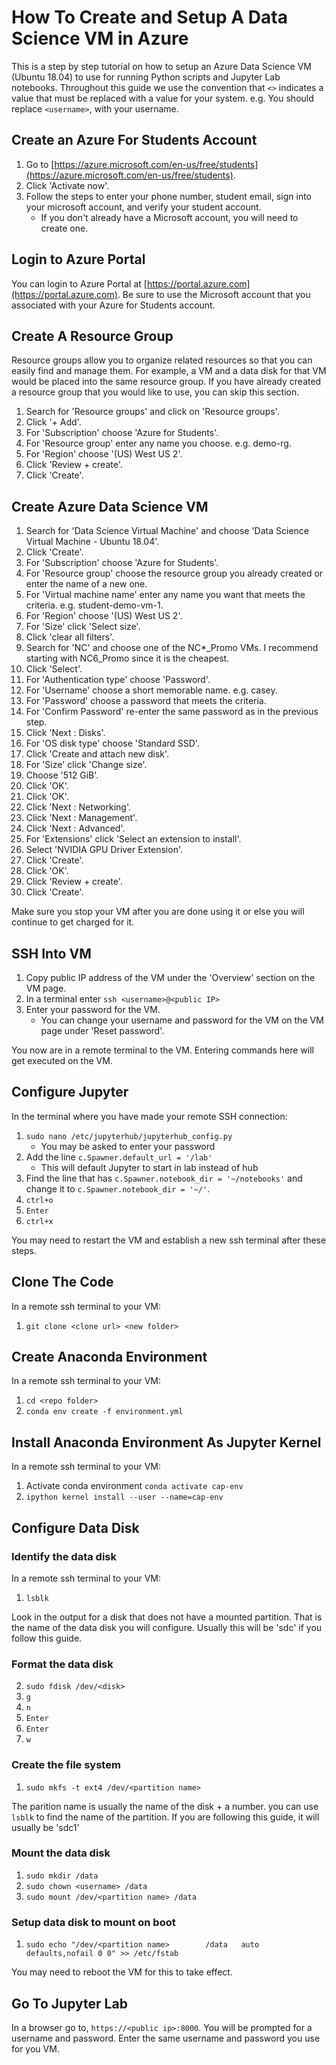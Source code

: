 # How To Create and Setup A Data Science VM in Azure
This is a step by step tutorial on how to setup an Azure Data Science VM (Ubuntu 18.04)
to use for running Python scripts and Jupyter Lab notebooks.
Throughout this guide we use the convention that `<>` indicates a value that must be replaced
with a value for your system. e.g. You should replace `<username>`, with your username.

## Create an Azure For Students Account
1. Go to [https://azure.microsoft.com/en-us/free/students](https://azure.microsoft.com/en-us/free/students).
2. Click 'Activate now'.
3. Follow the steps to enter your phone number, student email, sign into your microsoft account, and verify your student account.
    * If you don't already have a Microsoft account, you will need to create one.

## Login to Azure Portal
You can login to Azure Portal at [https://portal.azure.com](https://portal.azure.com).
Be sure to use the Microsoft account that you associated with your Azure for Students account.

## Create A Resource Group
Resource groups allow you to organize related resources so that you can easily find and manage them.
For example, a VM and a data disk for that VM would be placed into the same resource group.
If you have already created a resource group that you would like to use, you can skip this section.

1. Search for 'Resource groups' and click on 'Resource groups'.
2. Click '+ Add'.
3. For 'Subscription' choose 'Azure for Students'.
4. For 'Resource group' enter any name you choose. e.g. demo-rg.
5. For 'Region' choose '(US) West US 2'.
6. Click 'Review + create'.
7. Click 'Create'.


## Create Azure Data Science VM

1. Search for 'Data Science Virtual Machine' and choose 'Data Science Virtual Machine - Ubuntu 18.04'.
2. Click 'Create'.
3. For 'Subscription' choose 'Azure for Students'.
4. For 'Resource group' choose the resource group you already created or enter the name of a new one.
5. For 'Virtual machine name' enter any name you want that meets the criteria. e.g. student-demo-vm-1.
6. For 'Region' choose '(US) West US 2'.
7. For 'Size' click 'Select size'.
8. Click 'clear all filters'.
9. Search for 'NC' and choose one of the NC*_Promo VMs. I recommend starting with NC6_Promo since it is the cheapest.
10. Click 'Select'.
11. For 'Authentication type' choose 'Password'.
12. For 'Username' choose a short memorable name. e.g. casey.
13. For 'Password' choose a password that meets the criteria.
14. For 'Confirm Password' re-enter the same password as in the previous step.
15. Click 'Next : Disks'.
16. For 'OS disk type' choose 'Standard SSD'.
17. Click 'Create and attach new disk'.
18. For 'Size' click 'Change size'.
19. Choose '512 GiB'.
20. Click 'OK'.
21. Click 'OK'.
22. Click 'Next : Networking'.
23. Click 'Next : Management'.
24. Click 'Next : Advanced'.
25. For 'Extensions' click 'Select an extension to install'.
26. Select 'NVIDIA GPU Driver Extension'.
27. Click 'Create'.
28. Click 'OK'.
29. Click 'Review + create'.
30. Click 'Create'.

Make sure you stop your VM after you are done using it or else you will continue to get charged for it.

## SSH Into VM

1. Copy public IP address of the VM under the 'Overview' section on the VM page.
2. In a terminal enter `ssh <username>@<public IP>`
3. Enter your password for the VM.
    * You can change your username and password for the VM on the VM page under 'Reset password'.

You now are in a remote terminal to the VM. Entering commands here will get executed on the VM.

## Configure Jupyter
In the terminal where you have made your remote SSH connection:

1. `sudo nano /etc/jupyterhub/jupyterhub_config.py`
    * You may be asked to enter your password
2. Add the line `c.Spawner.default_url = '/lab'`
    * This will default Jupyter to start in lab instead of hub
3. Find the line that has `c.Spawner.notebook_dir = '~/notebooks'` and change it to `c.Spawner.notebook_dir = '~/'`.
4. `ctrl+o`
5. `Enter`
6. `ctrl+x`

You may need to restart the VM and establish a new ssh terminal after these steps.

## Clone The Code
In a remote ssh terminal to your VM:

1. `git clone <clone url> <new folder>`

## Create Anaconda Environment
In a remote ssh terminal to your VM:

1. `cd <repo folder>`
1. `conda env create -f environment.yml`

## Install Anaconda Environment As Jupyter Kernel
In a remote ssh terminal to your VM:

1. Activate conda environment `conda activate cap-env`
2. `ipython kernel install --user --name=cap-env`

## Configure Data Disk

### Identify the data disk
In a remote ssh terminal to your VM:

1. `lsblk`

Look in the output for a disk that does not have a mounted partition.
That is the name of the data disk you will configure.
Usually this will be 'sdc' if you follow this guide.

### Format the data disk

2. `sudo fdisk /dev/<disk>`
3. `g`
4. `n`
5. `Enter`
6. `Enter`
7. `w`

### Create the file system

1. `sudo mkfs -t ext4 /dev/<partition name>`

The parition name is usually the name of the disk + a number.
you can use `lsblk` to find the name of the partition.
If you are following this guide, it will usually be 'sdc1'

### Mount the data disk

1. `sudo mkdir /data`
2. `sudo chown <username> /data`
3. `sudo mount /dev/<partition name> /data`

### Setup data disk to mount on boot

1. `sudo echo "/dev/<partition name>        /data   auto    defaults,nofail 0 0" >> /etc/fstab`

You may need to reboot the VM for this to take effect.

## Go To Jupyter Lab

In a browser go to, `https://<public ip>:8000`.
You will be prompted for a username and password. Enter the same username and password you use for you VM.
